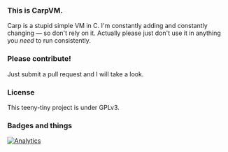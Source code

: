 ### This is CarpVM.
Carp is a stupid simple VM in C. I'm constantly adding and constantly changing — so don't rely on it. Actually please just don't use it in anything you *need* to run consistently.

### Please contribute!
Just submit a pull request and I will take a look.

### License
This teeny-tiny project is under GPLv3.

### Badges and things
[![Analytics](https://ga-beacon.appspot.com/UA-47678422-3/carp/main)](https://github.com/tekknolagi/carp)